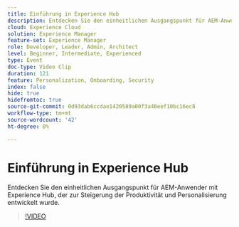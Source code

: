 ```yaml
---
title: Einführung in Experience Hub
description: Entdecken Sie den einheitlichen Ausgangspunkt für AEM-Anwender mit Experience Hub, der zur Steigerung der Produktivität und Personalisierung entwickelt wurde.
cloud: Experience Cloud
solution: Experience Manager
feature-set: Experience Manager
role: Developer, Leader, Admin, Architect
level: Beginner, Intermediate, Experienced
type: Event
doc-type: Video Clip
duration: 121
feature: Personalization, Onboarding, Security
index: false
hide: true
hidefromtoc: true
source-git-commit: 0d93dab6ccdae1420589a00f3a46eef10bc16ec8
workflow-type: tm+mt
source-wordcount: '42'
ht-degree: 0%

---
```



# Einführung in Experience Hub

Entdecken Sie den einheitlichen Ausgangspunkt für AEM-Anwender mit Experience Hub, der zur Steigerung der Produktivität und Personalisierung entwickelt wurde.

>[!VIDEO](https://video.tv.adobe.com/v/3462136/?learn=on&enablevpops&captions=ger)
